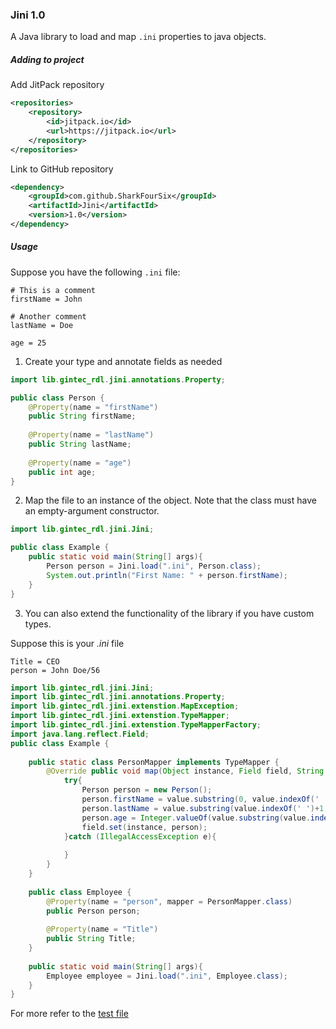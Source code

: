 ### Jini 1.0

A Java library to load and map `.ini` properties to java objects.

##### Adding to project

Add JitPack repository
```xml
<repositories>
    <repository>
        <id>jitpack.io</id>
        <url>https://jitpack.io</url>
    </repository>
</repositories>
```

Link to GitHub repository
```xml
<dependency>
    <groupId>com.github.SharkFourSix</groupId>
    <artifactId>Jini</artifactId>
    <version>1.0</version>
</dependency>
```

##### Usage

Suppose you have the following `.ini` file:

```
# This is a comment
firstName = John

# Another comment
lastName = Doe

age = 25
```
1. Create your type and annotate fields as needed

```java
import lib.gintec_rdl.jini.annotations.Property;

public class Person {
    @Property(name = "firstName")
    public String firstName;
    
    @Property(name = "lastName")
    public String lastName;
    
    @Property(name = "age")
    public int age;
}
```

2. Map the file to an instance of the object. Note that the class must 
have an empty-argument constructor.

```java
import lib.gintec_rdl.jini.Jini;

public class Example {
    public static void main(String[] args){
        Person person = Jini.load(".ini", Person.class);
        System.out.println("First Name: " + person.firstName);
    }
}
```

3. You can also extend the functionality of the library if you have custom 
types.

Suppose this is your *.ini* file

```
Title = CEO
person = John Doe/56
```

```java
import lib.gintec_rdl.jini.Jini;
import lib.gintec_rdl.jini.annotations.Property;
import lib.gintec_rdl.jini.extenstion.MapException;
import lib.gintec_rdl.jini.extenstion.TypeMapper;
import lib.gintec_rdl.jini.extenstion.TypeMapperFactory;
import java.lang.reflect.Field;
public class Example {
    
    public static class PersonMapper implements TypeMapper {
        @Override public void map(Object instance, Field field, String value)throws MapException {
            try{
                Person person = new Person();
                person.firstName = value.substring(0, value.indexOf(' '));
                person.lastName = value.substring(value.indexOf(' ')+1, value.indexOf('/'));
                person.age = Integer.valueOf(value.substring(value.indexOf('/')+1));
                field.set(instance, person);
            }catch (IllegalAccessException e){
                
            }
        }
    }
    
    public class Employee {
        @Property(name = "person", mapper = PersonMapper.class)
        public Person person;
        
        @Property(name = "Title")
        public String Title;
    }
    
    public static void main(String[] args){
        Employee employee = Jini.load(".ini", Employee.class);
    }
}
```

For more refer to the [test file](src/test/java/lib/gintec_rdl/Jini/JiniTest.java)